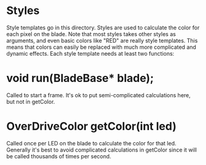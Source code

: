 # Styles

Style templates go in this directory. Styles are used to calculate the color for each pixel on the blade.
Note that most styles takes other styles as arguments, and even basic colors like "RED" are really
style templates. This means that colors can easily be replaced with much more complicated and dynamic
effects. Each style template needs at least two functions:

# void run(BladeBase* blade);

Called to start a frame.
It's ok to put semi-complicated calculations here, but not in getColor.

# OverDriveColor getColor(int led)

Called once per LED on the blade to calculate the color for that led.
Generally it's best to avoid complicated calculations in getColor since
it will be called thousands of times per second.
